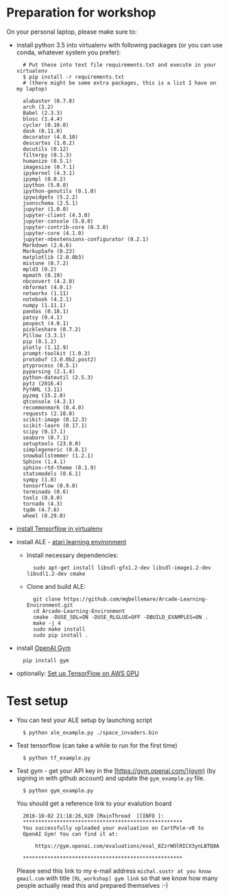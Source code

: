 # Preparation for workshop

On your personal laptop, please make sure to:

- install python 3.5 into virtualenv with following packages (or you can use conda, whatever system you prefer):

		# Put these into text file requirements.txt and execute in your virtualenv
		$ pip install -r requirements.txt
		# (there might be some extra packages, this is a list I have on my laptop)

		alabaster (0.7.8)
		arch (3.2)
		Babel (2.3.3)
		blosc (1.4.4)
		cycler (0.10.0)
		dask (0.11.0)
		decorator (4.0.10)
		descartes (1.0.2)
		docutils (0.12)
		filterpy (0.1.3)
		humanize (0.5.1)
		imagesize (0.7.1)
		ipykernel (4.3.1)
		ipympl (0.0.2)
		ipython (5.0.0)
		ipython-genutils (0.1.0)
		ipywidgets (5.2.2)
		jsonschema (2.5.1)
		jupyter (1.0.0)
		jupyter-client (4.3.0)
		jupyter-console (5.0.0)
		jupyter-contrib-core (0.3.0)
		jupyter-core (4.1.0)
		jupyter-nbextensions-configurator (0.2.1)
		Markdown (2.6.6)
		MarkupSafe (0.23)
		matplotlib (2.0.0b3)
		mistune (0.7.2)
		mpld3 (0.2)
		mpmath (0.19)
		nbconvert (4.2.0)
		nbformat (4.0.1)
		networkx (1.11)
		notebook (4.2.1)
		numpy (1.11.1)
		pandas (0.18.1)
		patsy (0.4.1)
		pexpect (4.0.1)
		pickleshare (0.7.2)
		Pillow (3.3.1)
		pip (8.1.2)
		plotly (1.12.9)
		prompt-toolkit (1.0.3)
		protobuf (3.0.0b2.post2)
		ptyprocess (0.5.1)
		pyparsing (2.1.4)
		python-dateutil (2.5.3)
		pytz (2016.4)
		PyYAML (3.11)
		pyzmq (15.2.0)
		qtconsole (4.2.1)
		recommonmark (0.4.0)
		requests (2.10.0)
		scikit-image (0.12.3)
		scikit-learn (0.17.1)
		scipy (0.17.1)
		seaborn (0.7.1)
		setuptools (23.0.0)
		simplegeneric (0.8.1)
		snowballstemmer (1.2.1)
		Sphinx (1.4.1)
		sphinx-rtd-theme (0.1.9)
		statsmodels (0.6.1)
		sympy (1.0)
		tensorflow (0.9.0)
		terminado (0.6)
		toolz (0.8.0)
		tornado (4.3)
		tqdm (4.7.6)
		wheel (0.29.0)

- [install Tensorflow in virtualenv](https://www.tensorflow.org/versions/r0.11/get_started/os_setup.html#virtualenv-installation)
- install ALE - [atari learning environment](http://www.arcadelearningenvironment.org/)
	- Install necessary dependencies:

			sudo apt-get install libsdl-gfx1.2-dev libsdl-image1.2-dev libsdl1.2-dev cmake

	- Clone and build ALE:

			git clone https://github.com/mgbellemare/Arcade-Learning-Environment.git
			cd Arcade-Learning-Environment
			cmake -DUSE_SDL=ON -DUSE_RLGLUE=OFF -DBUILD_EXAMPLES=ON .
			make -j 4
			sudo make install
			sudo pip install .

- install [OpenAI Gym](https://gym.openai.com/docs)

		pip install gym

- optionally: [Set up TensorFlow on AWS GPU](https://github.com/gtoubassi/dqn-atari/wiki/Setting-up-TensorFlow-on-AWS-GPU)

# Test setup
- You can test your ALE setup by launching script

		$ python ale_example.py ./space_invaders.bin

- Test tensorflow (can take a while to run for the first time)

		$ python tf_example.py

- Test gym - get your API key in the [https://gym.openai.com/](gym) (by signing in with github account)
  and update the `gym_example.py` file.

		$ python gym_example.py

	You should get a reference link to your evalution board

		2016-10-02 21:18:26,920 [MainThread  ][INFO ]:
		****************************************************
		You successfully uploaded your evaluation on CartPole-v0 to
		OpenAI Gym! You can find it at:

			https://gym.openai.com/evaluations/eval_8ZzrWOlRICX3ynLBTQ8A

		****************************************************

	Please send this link to my e-mail address `michal.sustr at you know gmail.com` with title
	`[RL_workshop] gym link` so that we know how many people actually read this and prepared themselves :-)
